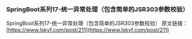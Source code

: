 ### SpringBoot系列17-统一异常处理（包含简单的JSR303参数校验）
 
 SpringBoot系列17-统一异常处理（包含简单的JSR303参数校验）
 原文链接：[https://www.lskyf.com/post/211](https://www.lskyf.com/post/211)
